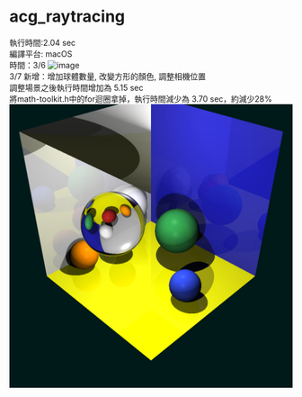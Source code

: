 # acg_raytracing  
執行時間:2.04 sec  
編譯平台: macOS  
時間：3/6
![image](https://github.com/ych1997/acg_raytracing/blob/main/baseline.ppm)  
3/7 新增：增加球體數量, 改變方形的顏色, 調整相機位置  
調整場景之後執行時間增加為 5.15 sec  
將math-toolkit.h中的for迴圈拿掉，執行時間減少為 3.70 sec，約減少28% 
![image](https://github.com/ych1997/acg_raytracing/blob/main/ray.bmp)
